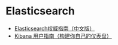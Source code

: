 # Elasticsearch 

- [Elasticsearch权威指南（中文版）](https://es.xiaoleilu.com/)
- [Kibana 用户指南（构建你自己的仪表盘）](https://segmentfault.com/a/1190000015140923#articleHeader9)
